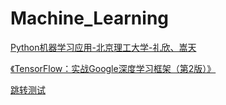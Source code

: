 # Machine_Learning
[Python机器学习应用-北京理工大学-礼欣、嵩天](https://www.icourse163.org/course/BIT-1001872001)


[《TensorFlow：实战Google深度学习框架（第2版）》](https://www.phei.com.cn/module/goods/wssd_content.jsp?bookid=51433)

[跳转测试](/Temp_Repo/note.md)